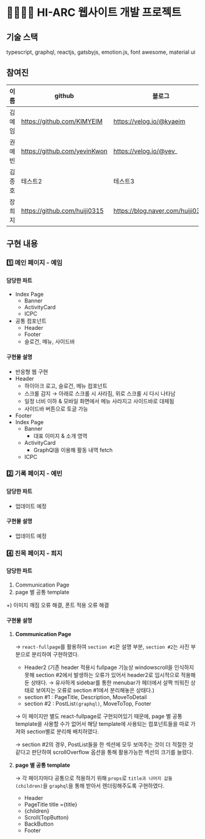# 👨‍👩‍👧‍👦 HI-ARC 웹사이트 개발 프로젝트 

## 기술 스택

typescript, graphql, reactjs, gatsbyjs, emotion.js, font awesome, material ui

## 참여진

| 이름 |github|블로그|
|------|---|---|
|김예임|https://github.com/KIMYEIM | https://velog.io/@kyaeim |
|권예빈|https://github.com/yevinKwon | https://velog.io/@yev_ |
|김종호|테스트2|테스트3|
|장희지|https://github.com/huiji0315|https://blog.naver.com/huiji0315|

## 구현 내용

### 1️⃣ 메인 페이지 - 예임
#### 담당한 파트

- Index Page
    - Banner
    - ActivityCard
    - ICPC
- 공통 컴포넌트
    - Header
    - Footer
    - 슬로건, 메뉴, 사이드바

#### 구현물 설명

- 반응형 웹 구현
- Header
    - 하이아크 로고, 슬로건, 메뉴 컴포넌트
    - 스크롤 감지 → 아래로 스크롤 시 사라짐, 위로 스크롤 시 다시 나타남
    - 일정 너비 이하 & 모바일 화면에서 메뉴 사라지고 사이드바로 대체됨
    - 사이드바 버튼으로 토글 가능
- Footer
- Index Page
    - Banner
        - 대표 이미지 & 소개 영역
    - ActivityCard
        - GraphQl을 이용해 활동 내역 fetch
    - ICPC


### 2️⃣ 기록 페이지 - 예빈
#### 담당한 파트
- 업데이트 예정

#### 구현물 설명
- 업데이트 예정


### 4️⃣ 친목 페이지 - 희지
#### 담당한 파트

1. Communication Page
2. page 별 공통 template

+) 이미지 깨짐 오류 해결, 폰트 적용 오류 해결

#### 구현물 설명

1. **Communication Page**

    → `react-fullpage`를 활용하여 `section #1`은 설명 부분, `section #2`는 사진 부분으로 분리하여 구현하였다.

    - Header2 (기존 header 적용시 fullpage 기능상 windowscroll을 인식하지 못해 section #2에서 발생하는 오류가 있어서 header2로 임시적으로 적용해둔 상태다. → 유사하게 sidebar를 통한 menubar가 헤더에서 살짝 띄워진 상태로 보여지는 오류로 section #1에서 분리해놓은 상태다.)
    - section #1 : PageTitle, Description, MoveToDetail
    - section #2 : PostList`(graphql)`, MoveToTop, Footer

    → 이 페이지만 별도 react-fullpage로 구현되어있기 때문에, page 별 공통 template을 사용할 수가 없어서 해당 template에 사용되는 컴포넌트들을 따로 가져와 section별로 분리해 배치하였다.

    → section #2의 경우, PostList들을 한 섹션에 모두 보여주는 것이 더 적절한 것 같다고 판단하여 scrollOverflow 옵션을 통해 활용가능한 섹션의 크기를 늘렸다.

2. **page 별 공통 template**

    → 각 페이지마다 공통으로 적용하기 위해 `props`로 `title과 나머지 값들(children)`을 `graphql`을 통해 받아서 렌더링해주도록 구현하였다. 

    - Header
    - PageTitle title ={title}
    - {children}
    - Scroll(TopButton)
    - BackButton
    - Footer
